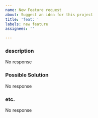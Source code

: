 ```yaml
---
name: New Feature request
about: Suggest an idea for this project
title: 'feat: '
labels: new feature
assignees: ''

---
```


### description
No response

### Possible Solution
No response

### etc.
No response
